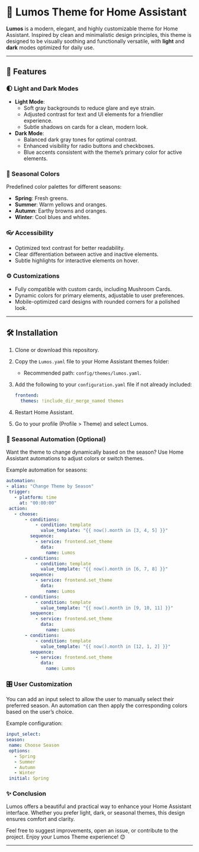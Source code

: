 
# 🌅 Lumos Theme for Home Assistant

**Lumos** is a modern, elegant, and highly customizable theme for Home Assistant. Inspired by clean and minimalistic design principles, this theme is designed to be visually soothing and functionally versatile, with **light** and **dark** modes optimized for daily use.

---

## 🌟 Features

### 🌓 Light and Dark Modes
- **Light Mode**: 
  - Soft gray backgrounds to reduce glare and eye strain.
  - Adjusted contrast for text and UI elements for a friendlier experience.
  - Subtle shadows on cards for a clean, modern look.
- **Dark Mode**:
  - Balanced dark gray tones for optimal contrast.
  - Enhanced visibility for radio buttons and checkboxes.
  - Blue accents consistent with the theme’s primary color for active elements.

### 🎨 Seasonal Colors
Predefined color palettes for different seasons:
- **Spring**: Fresh greens.
- **Summer**: Warm yellows and oranges.
- **Autumn**: Earthy browns and oranges.
- **Winter**: Cool blues and whites.

### 👓 Accessibility
- Optimized text contrast for better readability.
- Clear differentiation between active and inactive elements.
- Subtle highlights for interactive elements on hover.

### ⚙️ Customizations
- Fully compatible with custom cards, including Mushroom Cards.
- Dynamic colors for primary elements, adjustable to user preferences.
- Mobile-optimized card designs with rounded corners for a polished look.

---

## 🛠️ Installation

1. Clone or download this repository.
2. Copy the `Lumos.yaml` file to your Home Assistant themes folder:
   - Recommended path: `config/themes/lumos.yaml`.
3. Add the following to your `configuration.yaml` file if not already included:

   ```yaml
   frontend:
     themes: !include_dir_merge_named themes
    ```

4.	Restart Home Assistant.
5.	Go to your profile (Profile > Theme) and select Lumos.

### 🌈 Seasonal Automation (Optional)

Want the theme to change dynamically based on the season? Use Home Assistant automations to adjust colors or switch themes.

Example automation for seasons:

   ```yaml
automation:
  - alias: "Change Theme by Season"
    trigger:
      - platform: time
        at: "00:00:00"
    action:
      - choose:
          - conditions:
              - condition: template
                value_template: "{{ now().month in [3, 4, 5] }}"
            sequence:
              - service: frontend.set_theme
                data:
                  name: Lumos
          - conditions:
              - condition: template
                value_template: "{{ now().month in [6, 7, 8] }}"
            sequence:
              - service: frontend.set_theme
                data:
                  name: Lumos
          - conditions:
              - condition: template
                value_template: "{{ now().month in [9, 10, 11] }}"
            sequence:
              - service: frontend.set_theme
                data:
                  name: Lumos
          - conditions:
              - condition: template
                value_template: "{{ now().month in [12, 1, 2] }}"
            sequence:
              - service: frontend.set_theme
                data:
                  name: Lumos
   ```

### 🎛️ User Customization

You can add an input select to allow the user to manually select their preferred season. An automation can then apply the corresponding colors based on the user’s choice.

Example configuration:

   ```yaml
input_select:
  season:
    name: Choose Season
    options:
      - Spring
      - Summer
      - Autumn
      - Winter
    initial: Spring
   ```

### ✨ Conclusion

Lumos offers a beautiful and practical way to enhance your Home Assistant interface. Whether you prefer light, dark, or seasonal themes, this design ensures comfort and clarity.

Feel free to suggest improvements, open an issue, or contribute to the project. Enjoy your Lumos Theme experience! 😊

---

